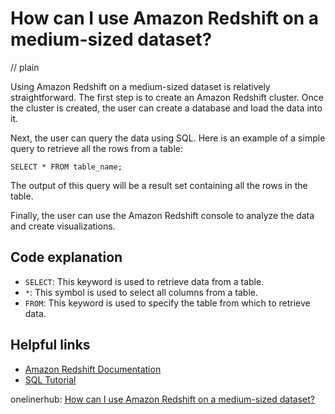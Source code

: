 # How can I use Amazon Redshift on a medium-sized dataset?
// plain

Using Amazon Redshift on a medium-sized dataset is relatively straightforward. The first step is to create an Amazon Redshift cluster. Once the cluster is created, the user can create a database and load the data into it.

Next, the user can query the data using SQL. Here is an example of a simple query to retrieve all the rows from a table:

```
SELECT * FROM table_name;
```

The output of this query will be a result set containing all the rows in the table.

Finally, the user can use the Amazon Redshift console to analyze the data and create visualizations.

## Code explanation


- `SELECT`: This keyword is used to retrieve data from a table.
- `*`: This symbol is used to select all columns from a table.
- `FROM`: This keyword is used to specify the table from which to retrieve data.

## Helpful links

- [Amazon Redshift Documentation](https://docs.aws.amazon.com/redshift/latest/gsg/getting-started.html)
- [SQL Tutorial](https://www.w3schools.com/sql/default.asp)

onelinerhub: [How can I use Amazon Redshift on a medium-sized dataset?](https://onelinerhub.com/amazon-redshift/how-can-i-use-amazon-redshift-on-a-medium-sized-dataset)